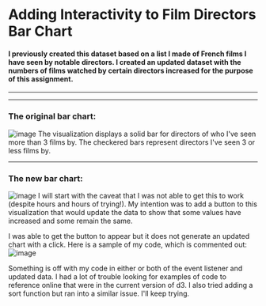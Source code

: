 # Adding Interactivity to Film Directors Bar Chart

#### I previously created this dataset based on a list I made of French films I have seen by notable directors. I created an updated dataset with the numbers of films watched by certain directors increased for the purpose of this assignment.
____


___


### The original bar chart:
![image](director_bar_chart.png)
The visualization displays a solid bar for directors of who I've seen more than 3 films by. The checkered bars represent directors I've seen 3 or less films by.
___

### The new bar chart:
![image](viz_button.png)
I will start with the caveat that I was not able to get this to work (despite hours and hours of trying!). My intention was to add a button to this visualization that would update the data to show that some values have increased and some remain the same. 


I was able to get the button to appear but it does not generate an updated chart with a click. Here is a sample of my code, which is commented out:
![image](code_button.png)


Something is off with my code in either or both of the event listener and updated data. I had a lot of trouble looking for examples of code to reference online that were in the current version of d3. I also tried adding a sort function but ran into a similar issue. I'll keep trying.